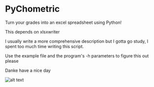 # PyChometric
Turn your grades into an excel spreadsheet using Python!

This depends on xlsxwriter

I usually write a more comprehensive description but I gotta go study,
I spent too much time writing this script.

Use the example file and the program's -h parameters to figure this out please

Danke have a nice day

![alt text](https://imgur.com/m3dWvnV)
